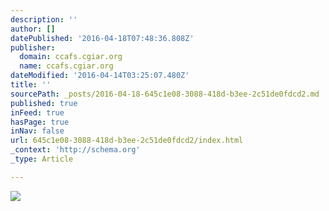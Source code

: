 ```yaml
---
description: ''
author: []
datePublished: '2016-04-18T07:48:36.808Z'
publisher:
  domain: ccafs.cgiar.org
  name: ccafs.cgiar.org
dateModified: '2016-04-14T03:25:07.480Z'
title: ''
sourcePath: _posts/2016-04-18-645c1e08-3088-418d-b3ee-2c51de0fdcd2.md
published: true
inFeed: true
hasPage: true
inNav: false
url: 645c1e08-3088-418d-b3ee-2c51de0fdcd2/index.html
_context: 'http://schema.org'
_type: Article

---
```

![](https://ccafs.cgiar.org/bigfacts/img/themes/climate-impacts-people/subthemes/CCIP_Food_Security-01.jpg)